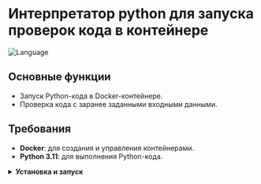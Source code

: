 # Интерпретатор python для запуска проверок кода в контейнере 

![Language](https://img.shields.io/badge/language-Python-blue.svg)


## Основные функции

- Запуск Python-кода в Docker-контейнере.
- Проверка кода с заранее заданными входными данными.

## Требования

- **Docker**: для создания и управления контейнерами.
- **Python 3.11**: для выполнения Python-кода.

<details>
<summary>
  <strong>
    Установка и запуск
  </strong>
</summary>

1. Клонируйте репозиторий:
   ```bash
   git clone https://github.com/facirNew/code_redactor.git
   cd code_redactor
   ```

2. Создайте .env по образцу .env.example.

3. Соберите и запустите контейнер:
   ```bash
   docker-compose up --build
   ```

4. Запустите скрипт для заполнения базы тестовыми данными:
   ```bash
   python db_test_data.py
   ```

5. Используйте скрипт publisher.py для передачи сообщений в контейнер.

</details>
